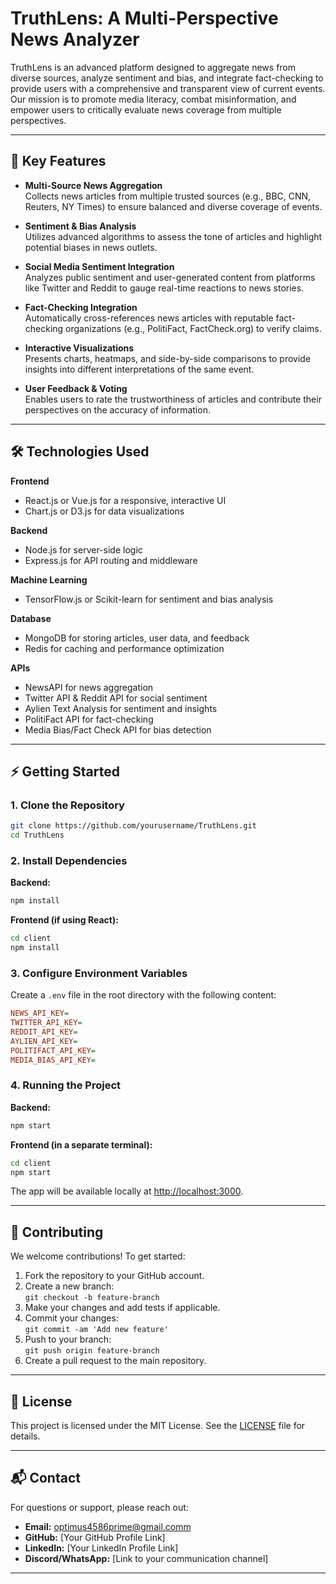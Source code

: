 # TruthLens: A Multi-Perspective News Analyzer

TruthLens is an advanced platform designed to aggregate news from diverse sources, analyze sentiment and bias, and integrate fact-checking to provide users with a comprehensive and transparent view of current events. Our mission is to promote media literacy, combat misinformation, and empower users to critically evaluate news coverage from multiple perspectives.

---

## 🚀 Key Features

- **Multi-Source News Aggregation**  
  Collects news articles from multiple trusted sources (e.g., BBC, CNN, Reuters, NY Times) to ensure balanced and diverse coverage of events.

- **Sentiment & Bias Analysis**  
  Utilizes advanced algorithms to assess the tone of articles and highlight potential biases in news outlets.

- **Social Media Sentiment Integration**  
  Analyzes public sentiment and user-generated content from platforms like Twitter and Reddit to gauge real-time reactions to news stories.

- **Fact-Checking Integration**  
  Automatically cross-references news articles with reputable fact-checking organizations (e.g., PolitiFact, FactCheck.org) to verify claims.

- **Interactive Visualizations**  
  Presents charts, heatmaps, and side-by-side comparisons to provide insights into different interpretations of the same event.

- **User Feedback & Voting**  
  Enables users to rate the trustworthiness of articles and contribute their perspectives on the accuracy of information.

---

## 🛠️ Technologies Used

**Frontend**
- React.js or Vue.js for a responsive, interactive UI
- Chart.js or D3.js for data visualizations

**Backend**
- Node.js for server-side logic
- Express.js for API routing and middleware

**Machine Learning**
- TensorFlow.js or Scikit-learn for sentiment and bias analysis

**Database**
- MongoDB for storing articles, user data, and feedback
- Redis for caching and performance optimization

**APIs**
- NewsAPI for news aggregation
- Twitter API & Reddit API for social sentiment
- Aylien Text Analysis for sentiment and insights
- PolitiFact API for fact-checking
- Media Bias/Fact Check API for bias detection

---

## ⚡ Getting Started

### 1. Clone the Repository

```bash
git clone https://github.com/yourusername/TruthLens.git
cd TruthLens
```

### 2. Install Dependencies

**Backend:**
```bash
npm install
```

**Frontend (if using React):**
```bash
cd client
npm install
```

### 3. Configure Environment Variables

Create a `.env` file in the root directory with the following content:

```ini
NEWS_API_KEY=
TWITTER_API_KEY=
REDDIT_API_KEY=
AYLIEN_API_KEY=
POLITIFACT_API_KEY=
MEDIA_BIAS_API_KEY=
```

### 4. Running the Project

**Backend:**
```bash
npm start
```

**Frontend (in a separate terminal):**
```bash
cd client
npm start
```

The app will be available locally at [http://localhost:3000](http://localhost:3000).

---

## 🤝 Contributing

We welcome contributions! To get started:

1. Fork the repository to your GitHub account.
2. Create a new branch:  
   `git checkout -b feature-branch`
3. Make your changes and add tests if applicable.
4. Commit your changes:  
   `git commit -am 'Add new feature'`
5. Push to your branch:  
   `git push origin feature-branch`
6. Create a pull request to the main repository.

---

## 📄 License

This project is licensed under the MIT License. See the [LICENSE](LICENSE) file for details.

---

## 📬 Contact

For questions or support, please reach out:

- **Email:** optimus4586prime@gmail.comm
- **GitHub:** [Your GitHub Profile Link]
- **LinkedIn:** [Your LinkedIn Profile Link]
- **Discord/WhatsApp:** [Link to your communication channel]

---
